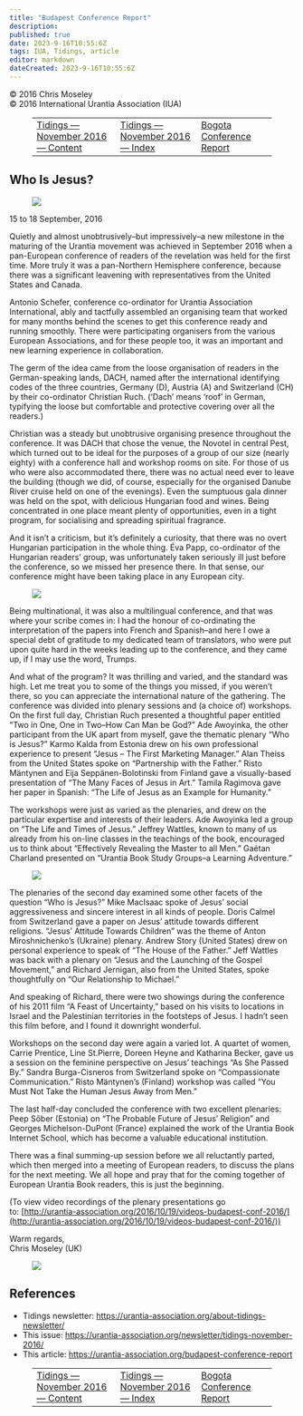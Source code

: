 ```yaml
---
title: "Budapest Conference Report"
description: 
published: true
date: 2023-9-16T10:55:6Z
tags: IUA, Tidings, article
editor: markdown
dateCreated: 2023-9-16T10:55:6Z
---
```


<p class="v-card v-sheet theme--light gray lighten-3 px-2">© 2016 Chris Moseley<br>© 2016 International Urantia Association (IUA)</p>
<figure class="table chapter-navigator">
  <table>
    <tbody>
      <tr>
        <td>
        <a href="/en/article/IUA_Tidings/2016_11">
          <span class="mdi mdi-arrow-left-drop-circle"></span><span class="pl-2">Tidings — November 2016 — Content</span>
        </a>
        </td>
        <td>
        <a href="/en/index/articles_iua_tidings#tidings-november-2016">
          <span class="mdi mdi-book-open-variant"></span><span class="pl-2">Tidings — November 2016 — Index</span>
        </a>
        </td>
        <td>
        <a href="/en/article/IUA_Tidings/IUA_2016_bogota_conference_report">
          <span class="pr-2">Bogota Conference Report</span><span class="mdi mdi-arrow-right-drop-circle"></span>
        </a>
        </td>
      </tr>
    </tbody>
  </table>
</figure>


## Who Is Jesus?

<figure id="Figure_1" class="image urantiapedia image-style-align-left">
<img src="/image/article/IUA_Tidings/Budapest-Building-300x158.jpg">
</figure>

15 to 18 September, 2016

Quietly and almost unobtrusively–but impressively–a new milestone in the maturing of the Urantia movement was achieved in September 2016 when a pan-European conference of readers of the revelation was held for the first time. More truly it was a pan-Northern Hemisphere conference, because there was a significant leavening with representatives from the United States and Canada.

Antonio Schefer, conference co-ordinator for Urantia Association International, ably and tactfully assembled an organising team that worked for many months behind the scenes to get this conference ready and running smoothly. There were participating organisers from the various European Associations, and for these people too, it was an important and new learning experience in collaboration.

The germ of the idea came from the loose organisation of readers in the German-speaking lands, DACH, named after the international identifying codes of the three countries, Germany (D), Austria (A) and Switzerland (CH) by their co-ordinator Christian Ruch. (‘Dach’ means ‘roof’ in German, typifying the loose but comfortable and protective covering over all the readers.)

Christian was a steady but unobtrusive organising presence throughout the conference. It was DACH that chose the venue, the Novotel in central Pest, which turned out to be ideal for the purposes of a group of our size (nearly eighty) with a conference hall and workshop rooms on site. For those of us who were also accommodated there, there was no actual need ever to leave the building (though we did, of course, especially for the organised Danube River cruise held on one of the evenings). Even the sumptuous gala dinner was held on the spot, with delicious Hungarian food and wines. Being concentrated in one place meant plenty of opportunities, even in a tight program, for socialising and spreading spiritual fragrance.

And it isn’t a criticism, but it’s definitely a curiosity, that there was no overt Hungarian participation in the whole thing. Éva Papp, co-ordinator of the Hungarian readers’ group, was unfortunately taken seriously ill just before the conference, so we missed her presence there. In that sense, our conference might have been taking place in any European city.

<figure id="Figure_2" class="image urantiapedia image-style-align-right">
<img src="/image/article/IUA_Tidings/Budapest-City-300x168.jpg">
</figure>

Being multinational, it was also a multilingual conference, and that was where your scribe comes in: I had the honour of co-ordinating the interpretation of the papers into French and Spanish–and here I owe a special debt of gratitude to my dedicated team of translators, who were put upon quite hard in the weeks leading up to the conference, and they came up, if I may use the word, Trumps.

And what of the program? It was thrilling and varied, and the standard was high. Let me treat you to some of the things you missed, if you weren’t there, so you can appreciate the international nature of the gathering. The conference was divided into plenary sessions and (a choice of) workshops. On the first full day, Christian Ruch presented a thoughtful paper entitled “Two in One, One in Two–How Can Man be God?” Ade Awoyinka, the other participant from the UK apart from myself, gave the thematic plenary “Who is Jesus?” Karmo Kalda from Estonia drew on his own professional experience to present “Jesus – The First Marketing Manager.” Alan Theiss from the United States spoke on “Partnership with the Father.” Risto Mäntynen and Eija Seppänen-Bolotinski from Finland gave a visually-based presentation of “The Many Faces of Jesus in Art.” Tamila Ragimova gave her paper in Spanish: “The Life of Jesus as an Example for Humanity.”

The workshops were just as varied as the plenaries, and drew on the particular expertise and interests of their leaders. Ade Awoyinka led a group on “The Life and Times of Jesus.” Jeffrey Wattles, known to many of us already from his on-line classes in the teachings of the book, encouraged us to think about “Effectively Revealing the Master to all Men.” Gaétan Charland presented on “Urantia Book Study Groups–a Learning Adventure.”

<figure id="Figure_3" class="image urantiapedia image-style-align-right">
<img src="/image/article/IUA_Tidings/Budapest-Conference-Image-300x366.jpg">
</figure>

The plenaries of the second day examined some other facets of the question “Who is Jesus?” Mike MacIsaac spoke of Jesus’ social aggressiveness and sincere interest in all kinds of people. Doris Calmel from Switzerland gave a paper on Jesus’ attitude towards different religions. “Jesus’ Attitude Towards Children” was the theme of Anton Miroshnichenko’s (Ukraine) plenary. Andrew Story (United States) drew on personal experience to speak of “The House of the Father.” Jeff Wattles was back with a plenary on “Jesus and the Launching of the Gospel Movement,” and Richard Jernigan, also from the United States, spoke thoughtfully on “Our Relationship to Michael.”

And speaking of Richard, there were two showings during the conference of his 2011 film “A Feast of Uncertainty,” based on his visits to locations in Israel and the Palestinian territories in the footsteps of Jesus. I hadn’t seen this film before, and I found it downright wonderful.

Workshops on the second day were again a varied lot. A quartet of women, Carrie Prentice, Line St.Pierre, Doreen Heyne and Katharina Becker, gave us a session on the feminine perspective on Jesus’ teachings “As She Passed By.” Sandra Burga-Cisneros from Switzerland spoke on “Compassionate Communication.” Risto Mäntynen’s (Finland) workshop was called “You Must Not Take the Human Jesus Away from Men.”

The last half-day concluded the conference with two excellent plenaries: Peep Sõber (Estonia) on “The Probable Future of Jesus’ Religion” and Georges Michelson-DuPont (France) explained the work of the Urantia Book Internet School, which has become a valuable educational institution.

There was a final summing-up session before we all reluctantly parted, which then merged into a meeting of European readers, to discuss the plans for the next meeting. We all hope and pray that for the coming together of European Urantia Book readers, this is just the beginning.

(To view video recordings of the plenary presentations go to: [http://urantia-association.org/2016/10/19/videos-budapest-conf-2016/](http://urantia-association.org/2016/10/19/videos-budapest-conf-2016/))

Warm regards,  
Chris Moseley (UK)

<figure id="Figure_3" class="image urantiapedia">
<img src="/image/article/IUA_Tidings/Chris-Moseley-150x150.jpg">
</figure>

## References

- Tidings newsletter: https://urantia-association.org/about-tidings-newsletter/
- This issue: https://urantia-association.org/newsletter/tidings-november-2016/
- This article: https://urantia-association.org/budapest-conference-report

<figure class="table chapter-navigator">
  <table>
    <tbody>
      <tr>
        <td>
        <a href="/en/article/IUA_Tidings/2016_11">
          <span class="mdi mdi-arrow-left-drop-circle"></span><span class="pl-2">Tidings — November 2016 — Content</span>
        </a>
        </td>
        <td>
        <a href="/en/index/articles_iua_tidings#tidings-november-2016">
          <span class="mdi mdi-book-open-variant"></span><span class="pl-2">Tidings — November 2016 — Index</span>
        </a>
        </td>
        <td>
        <a href="/en/article/IUA_Tidings/IUA_2016_bogota_conference_report">
          <span class="pr-2">Bogota Conference Report</span><span class="mdi mdi-arrow-right-drop-circle"></span>
        </a>
        </td>
      </tr>
    </tbody>
  </table>
</figure>
